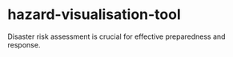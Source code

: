 # hazard-visualisation-tool
Disaster risk assessment is crucial for effective preparedness and response. 
